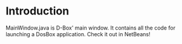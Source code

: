 # Introduction #

MainWindow.java is D-Box' main window. It contains all the code for launching a DosBox application. Check it out in NetBeans!